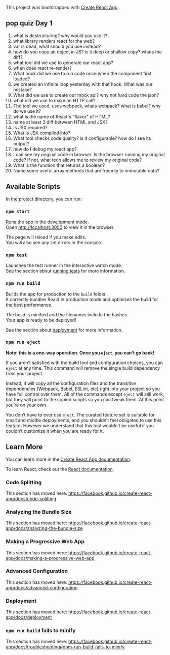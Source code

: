 This project was bootstrapped with [Create React App](https://github.com/facebook/create-react-app).

## pop quiz Day 1

1. what is destructuring? why would you use it?
2. what library renders react for the web?
3. var is dead, what should you use instead?
4. how do you copy an object in JS? is it deep or shallow copy? whats the diff?
5. what tool did we use to generate our react app?
6. when does react re-render?
7. What hook did we use to run code once when the component first loaded?
8. we created an infinite loop yesterday with that hook. What was our mistake?
9. What did we use to create our mock api? why not hard code the json?
10. what did we use to make an HTTP call?
11. The tool we used, uses webpack, whats webpack?
    what is babel? why do we use it?
12. what is the name of React's "flavor" of HTML?
13. name at least 3 diff between HTML and JSX?
14. Is JSX required?
15. What is JSX compiled into?
16. What tool checks code quality? is it configurable? how do I see its output?
17. how do I debug my react app?
18. I can see my original code in browser. Is the browser running my original code? if not, what tech allows me to review my original code?
19. What is the function that returns a boolean?
20. Name some useful array methods that are friendly to immutable data?

## Available Scripts

In the project directory, you can run:

### `npm start`

Runs the app in the development mode.<br />
Open [http://localhost:3000](http://localhost:3000) to view it in the browser.

The page will reload if you make edits.<br />
You will also see any lint errors in the console.

### `npm test`

Launches the test runner in the interactive watch mode.<br />
See the section about [running tests](https://facebook.github.io/create-react-app/docs/running-tests) for more information.

### `npm run build`

Builds the app for production to the `build` folder.<br />
It correctly bundles React in production mode and optimizes the build for the best performance.

The build is minified and the filenames include the hashes.<br />
Your app is ready to be deployed!

See the section about [deployment](https://facebook.github.io/create-react-app/docs/deployment) for more information.

### `npm run eject`

**Note: this is a one-way operation. Once you `eject`, you can’t go back!**

If you aren’t satisfied with the build tool and configuration choices, you can `eject` at any time. This command will remove the single build dependency from your project.

Instead, it will copy all the configuration files and the transitive dependencies (Webpack, Babel, ESLint, etc) right into your project so you have full control over them. All of the commands except `eject` will still work, but they will point to the copied scripts so you can tweak them. At this point you’re on your own.

You don’t have to ever use `eject`. The curated feature set is suitable for small and middle deployments, and you shouldn’t feel obligated to use this feature. However we understand that this tool wouldn’t be useful if you couldn’t customize it when you are ready for it.

## Learn More

You can learn more in the [Create React App documentation](https://facebook.github.io/create-react-app/docs/getting-started).

To learn React, check out the [React documentation](https://reactjs.org/).

### Code Splitting

This section has moved here: https://facebook.github.io/create-react-app/docs/code-splitting

### Analyzing the Bundle Size

This section has moved here: https://facebook.github.io/create-react-app/docs/analyzing-the-bundle-size

### Making a Progressive Web App

This section has moved here: https://facebook.github.io/create-react-app/docs/making-a-progressive-web-app

### Advanced Configuration

This section has moved here: https://facebook.github.io/create-react-app/docs/advanced-configuration

### Deployment

This section has moved here: https://facebook.github.io/create-react-app/docs/deployment

### `npm run build` fails to minify

This section has moved here: https://facebook.github.io/create-react-app/docs/troubleshooting#npm-run-build-fails-to-minify
